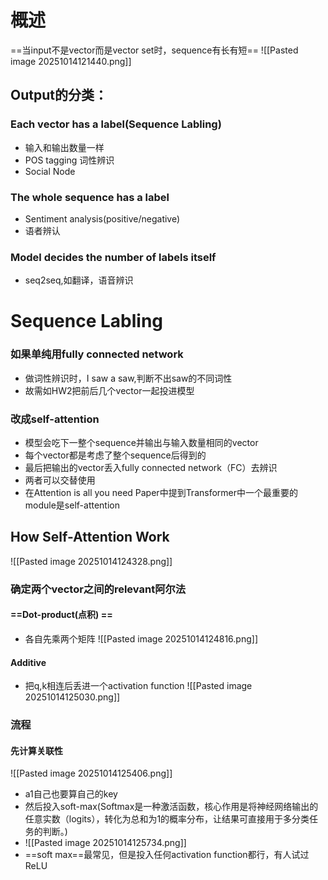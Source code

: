 # 概述
==当input不是vector而是vector set时，sequence有长有短==
![[Pasted image 20251014121440.png]]

## Output的分类：
### Each vector has a label(Sequence Labling)
- 输入和输出数量一样
- POS tagging 词性辨识
- Social Node
### The whole sequence has a label

- Sentiment analysis(positive/negative)
- 语者辨认
### Model decides the number of  labels itself

- seq2seq,如翻译，语音辨识

# Sequence Labling

### 如果单纯用fully connected network

- 做词性辨识时，I saw a saw,判断不出saw的不同词性
- 故需如HW2把前后几个vector一起投进模型
### 改成self-attention

- 模型会吃下一整个sequence并输出与输入数量相同的vector
- 每个vector都是考虑了整个sequence后得到的
- 最后把输出的vector丢入fully connected network（FC）去辨识
- 两者可以交替使用
- 在Attention is all you need Paper中提到Transformer中一个最重要的module是self-attention

## How Self-Attention Work

![[Pasted image 20251014124328.png]]
### 确定两个vector之间的relevant阿尔法

#### ==Dot-product(点积) ==
- 各自先乘两个矩阵
![[Pasted image 20251014124816.png]]


#### Additive
- 把q,k相连后丢进一个activation function
![[Pasted image 20251014125030.png]]
### 流程

#### 先计算关联性

![[Pasted image 20251014125406.png]]

- a1自己也要算自己的key
- 然后投入soft-max(Softmax是一种激活函数，核心作用是将神经网络输出的任意实数（logits），转化为总和为1的概率分布，让结果可直接用于多分类任务的判断。)
- ![[Pasted image 20251014125734.png]]
- ==soft max==最常见，但是投入任何activation function都行，有人试过ReLU
